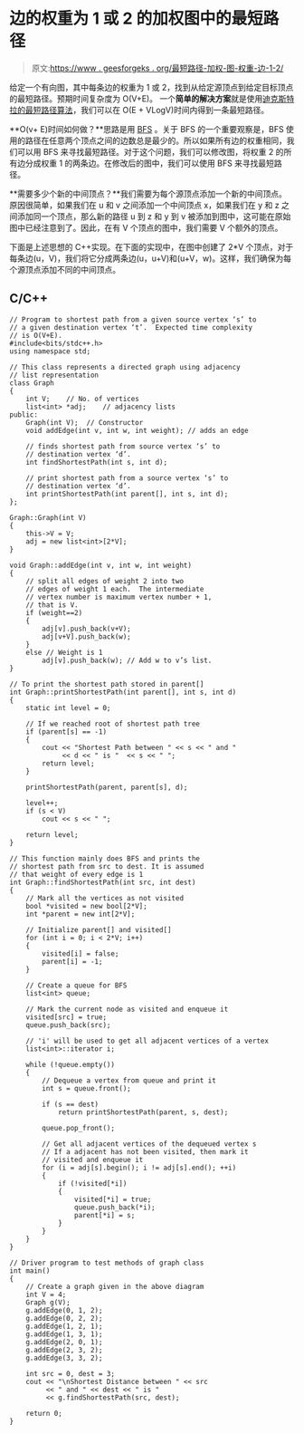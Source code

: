 # 边的权重为 1 或 2 的加权图中的最短路径

> 原文:[https://www . geesforgeks . org/最短路径-加权-图-权重-边-1-2/](https://www.geeksforgeeks.org/shortest-path-weighted-graph-weight-edge-1-2/)

给定一个有向图，其中每条边的权重为 1 或 2，找到从给定源顶点到给定目标顶点的最短路径。预期时间复杂度为 O(V+E)。
一个**简单的解决方案**就是使用[迪克斯特拉的最短路径算法](https://www.geeksforgeeks.org/greedy-algorithms-set-7-dijkstras-algorithm-for-adjacency-list-representation/)，我们可以在 O(E + VLogV)时间内得到一条最短路径。

**O(v+ E)时间如何做？**思路是用 [BFS](https://www.geeksforgeeks.org/breadth-first-traversal-for-a-graph/) 。关于 BFS 的一个重要观察是，BFS 使用的路径在任意两个顶点之间的边数总是最少的。所以如果所有边的权重相同，我们可以用 BFS 来寻找最短路径。对于这个问题，我们可以修改图，将权重 2 的所有边分成权重 1 的两条边。在修改后的图中，我们可以使用 BFS 来寻找最短路径。

**需要多少个新的中间顶点？**我们需要为每个源顶点添加一个新的中间顶点。原因很简单，如果我们在 u 和 v 之间添加一个中间顶点 x，如果我们在 y 和 z 之间添加同一个顶点，那么新的路径 u 到 z 和 y 到 v 被添加到图中，这可能在原始图中已经注意到了。因此，在有 V 个顶点的图中，我们需要 V 个额外的顶点。

下面是上述思想的 C++实现。在下面的实现中，在图中创建了 2*V 个顶点，对于每条边(u，V)，我们将它分成两条边(u，u+V)和(u+V，w)。这样，我们确保为每个源顶点添加不同的中间顶点。

## C/C++

```
// Program to shortest path from a given source vertex ‘s’ to
// a given destination vertex ‘t’.  Expected time complexity
// is O(V+E).
#include<bits/stdc++.h>
using namespace std;

// This class represents a directed graph using adjacency
// list representation
class Graph
{
    int V;    // No. of vertices
    list<int> *adj;    // adjacency lists
public:
    Graph(int V);  // Constructor
    void addEdge(int v, int w, int weight); // adds an edge

    // finds shortest path from source vertex ‘s’ to
    // destination vertex ‘d’.
    int findShortestPath(int s, int d);

    // print shortest path from a source vertex ‘s’ to
    // destination vertex ‘d’.
    int printShortestPath(int parent[], int s, int d);
};

Graph::Graph(int V)
{
    this->V = V;
    adj = new list<int>[2*V];
}

void Graph::addEdge(int v, int w, int weight)
{
    // split all edges of weight 2 into two
    // edges of weight 1 each.  The intermediate
    // vertex number is maximum vertex number + 1,
    // that is V.
    if (weight==2)
    {
        adj[v].push_back(v+V);
        adj[v+V].push_back(w);
    }
    else // Weight is 1
        adj[v].push_back(w); // Add w to v’s list.
}

// To print the shortest path stored in parent[]
int Graph::printShortestPath(int parent[], int s, int d)
{
    static int level = 0;

    // If we reached root of shortest path tree
    if (parent[s] == -1)
    {
        cout << "Shortest Path between " << s << " and "
             << d << " is "  << s << " ";
        return level;
    }

    printShortestPath(parent, parent[s], d);

    level++;
    if (s < V)
        cout << s << " ";

    return level;
}

// This function mainly does BFS and prints the
// shortest path from src to dest. It is assumed
// that weight of every edge is 1
int Graph::findShortestPath(int src, int dest)
{
    // Mark all the vertices as not visited
    bool *visited = new bool[2*V];
    int *parent = new int[2*V];

    // Initialize parent[] and visited[]
    for (int i = 0; i < 2*V; i++)
    {
        visited[i] = false;
        parent[i] = -1;
    }

    // Create a queue for BFS
    list<int> queue;

    // Mark the current node as visited and enqueue it
    visited[src] = true;
    queue.push_back(src);

    // 'i' will be used to get all adjacent vertices of a vertex
    list<int>::iterator i;

    while (!queue.empty())
    {
        // Dequeue a vertex from queue and print it
        int s = queue.front();

        if (s == dest)
            return printShortestPath(parent, s, dest);

        queue.pop_front();

        // Get all adjacent vertices of the dequeued vertex s
        // If a adjacent has not been visited, then mark it
        // visited and enqueue it
        for (i = adj[s].begin(); i != adj[s].end(); ++i)
        {
            if (!visited[*i])
            {
                visited[*i] = true;
                queue.push_back(*i);
                parent[*i] = s;
            }
        }
    }
}

// Driver program to test methods of graph class
int main()
{
    // Create a graph given in the above diagram
    int V = 4;
    Graph g(V);
    g.addEdge(0, 1, 2);
    g.addEdge(0, 2, 2);
    g.addEdge(1, 2, 1);
    g.addEdge(1, 3, 1);
    g.addEdge(2, 0, 1);
    g.addEdge(2, 3, 2);
    g.addEdge(3, 3, 2);

    int src = 0, dest = 3;
    cout << "\nShortest Distance between " << src
         << " and " << dest << " is "
         << g.findShortestPath(src, dest);

    return 0;
}
```